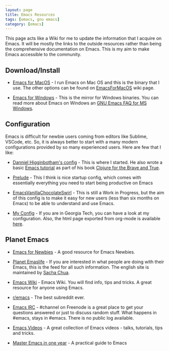 ```yaml
---
layout: page
title: Emacs Resources
tags: [emacs, gnu emacs]
category: [emacs]
---
```


This page acts like a Wiki for me to update the information that I acquire on Emacs. It will be mostly the links to the outside resources rather than being the comprehensive documentation on Emacs. This is my aim to make Emacs accessible to the community.

## Download/Install

   - [Emacs for MacOS](https://emacsformacosx.com/) - I run Emacs on Mac OS and this is the binary that I use. The other options can be found on [EmacsForMacOS](https://www.emacswiki.org/emacs/EmacsForMacOS) wiki page. 
   
   - [Emacs for Windows](https://www.gnu.org/software/emacs/manual/html_node/efaq-w32/index.html) - This is the mirror for Windows binaries. You can read more about Emacs on Windows an [GNU Emacs FAQ for MS Windows](https://www.gnu.org/software/emacs/manual/html_node/efaq-w32/index.html).

## Configuration

   Emacs is difficult for newbie users coming from editors like Sublime, VSCode, etc. So, it is always better to start with a many modern configurations provided by so many experienced users. Here are few that I like:

   - [Danniel Higginbotham's config](https://github.com/flyingmachine/emacs.d) - This is where I started. He also wrote a basic [Emacs tutorial](https://www.braveclojure.com/basic-emacs/) as part of his book [Clojure for the Brave and True](http://www.braveclojure.com/).

   - [Prelude](https://prelude.emacsredux.com/en/latest/) - This I think is nice startup config, which comes with essentially everything you need to start being productive on Emacs

   - [EmacsVanillaChocolateSwirl](https://github.com/shombando/EmacsVanillaChocolateSwirl) - This is still a Work in Progress, but the aim of this config is to make it easy for new users (less than six months on Emacs) to be able to understand and use Emacs. 

   - [My Config](https://github.gatech.edu/pmathur33/emacs.d) - If you are in Georgia Tech, you can have a look at my configuration. Also, the html page exported from org-mode is available [here](https://systemhalted.in/emacs-config.html).

## Planet Emacs

   - [Emacs for Newbies](https://www.emacswiki.org/emacs/EmacsNewbie) - A good resource for Emacs Newbies.

   - [Planet Emaslife](https://planet.emacslife.com/) - If you are interested in what people are doing with their Emacs, this is the feed for all such information. The english site is maintained by [Sacha Chua](https://sachachua.com/blog/about/).

   - [Emacs Wiki](https://www.emacswiki.org/emacs/SiteMap) - Emacs Wiki. You will find info, tips and tricks. A great resource for anyone using Emacs.

   - [r/emacs](https://www.reddit.com/r/emacs/) - The best subreddit ever. 

   - [Emacs IRC](https://www.emacswiki.org/emacs/Freenode) - #channel on Freenode is a great place to get your questions answered or just to discuss random stuff. What happens in #emacs, stays in #emacs. There is no public log available.

   - [Emacs Videos](http://emacslife.com/videos.html) - A great collection of Emacs videos - talks, tutorials, tips and tricks.
   
   - [Master Emacs in one year](https://github.com/redguardtoo/mastering-emacs-in-one-year-guide/blob/master/guide-en.org) - A practical guide to Emacs




  
   
    


